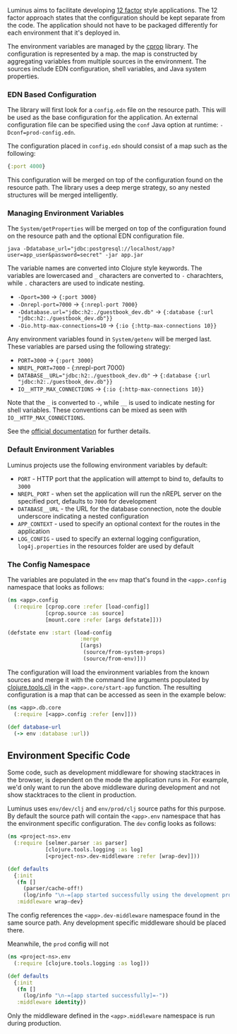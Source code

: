 Luminus aims to facilitate developing [12 factor](http://12factor.net/) style applications.
The 12 factor approach states that the configuration should be kept separate from the code. The application
should not have to be packaged differently for each environment that it's deployed in.

The environment variables are managed by the [cprop](https://github.com/tolitius/cprop) library.
The configuration is represented by a map. the map is constructed by aggregating variables from
multiple sources in the environment. The sources include EDN configuration, shell variables,
and Java system properties.

### EDN Based Configuration

The library will first look for a `config.edn` file on the resource path. This will be used as the
base configuration for the application. An external configuration file can be specified using the
`conf` Java option at runtime: `-Dconf=prod-config.edn`.

The configuration placed in `config.edn` should consist of a map such as the following:

```clojure
{:port 4000}
```

This configuration will be merged on top of the configuration found on the resource path.
The library uses a deep merge strategy, so any nested structures will be merged intelligently.

### Managing Environment Variables

The `System/getProperties` will be merged on top of the configuration found on the resource path and
the optional EDN configuration file.

```
java -Ddatabase_url="jdbc:postgresql://localhost/app?user=app_user&password=secret" -jar app.jar
```

The variable names are converted into Clojure style keywords. The variables are lowercased and `_`
characters are converted to `-` charachters, while `.` characters are used to indicate nesting.

* `-Dport=300` -> `{:port 3000}`
* `-Dnrepl-port=7000` -> `{:nrepl-port 7000}`
* `-Ddatabase.url="jdbc:h2:./guestbook_dev.db"` -> `{:database {:url "jdbc:h2:./guestbook_dev.db"}}`
* `-Dio.http-max-connections=10` -> `{:io {:http-max-connections 10}}`

Any environment variables found in `System/getenv` will be merged last. These variables are parsed using the
following strategy:

* `PORT=3000` -> `{:port 3000}`
* `NREPL_PORT=7000` - {:nrepl-port 7000}
* `DATABASE__URL="jdbc:h2:./guestbook_dev.db"` -> `{:database {:url "jdbc:h2:./guestbook_dev.db"}}`
* `IO__HTTP_MAX_CONNECTIONS` -> `{:io {:http-max-connections 10}}`

Note that the `_` is converted to `-`, while `__` is used to indicate nesting for shell variables. These
conventions can be mixed as seen with `IO__HTTP_MAX_CONNECTIONS`.

See the [official documentation](https://github.com/tolitius/cprop) for further details.

### Default Environment Variables

Luminus projects use the following environment variables by default:

* `PORT` - HTTP port that the application will attempt to bind to, defaults to `3000`
* `NREPL_PORT` - when set the application will run the nREPL server on the specified port, defaults to `7000` for development
* `DATABASE__URL` - the URL for the database connection, note the double underscore indicating a nested configuration
* `APP_CONTEXT` - used to specify an optional context for the routes in the application
* `LOG_CONFIG` - used to specify an external logging configuration, `log4j.properties` in the resources folder are used by default

### The Config Namespace

The variables are populated in the `env` map that's found in the `<app>.config` namespace that looks as follows:

```clojure
(ns <app>.config
  (:require [cprop.core :refer [load-config]]
            [cprop.source :as source]
            [mount.core :refer [args defstate]]))

(defstate env :start (load-config
                       :merge
                       [(args)
                        (source/from-system-props)
                        (source/from-env)]))
```

The configuration will load the environment variables from the known sources and merge it with the
command line arguments populated by [clojure.tools.cli](https://github.com/clojure/tools.cli) in the
`<app>.core/start-app` function. The resulting configuration is a map that can be accessed
as seen in the example below:

```clojure
(ns <app>.db.core
  (:require [<app>.config :refer [env]]))

(def database-url
  (-> env :database :url))
```

## Environment Specific Code

Some code, such as development middleware for showing stacktraces in the browser, is dependent on the mode the application
runs in. For example, we'd only want to run the above middleware during development and not show stacktraces to the client
in production.

Luminus uses `env/dev/clj` and `env/prod/clj` source paths for this purpose. By default the source path will contain the
`<app>.env` namespace that has the environment specific configuration. The `dev` config looks as follows:

```clojure
(ns <project-ns>.env
  (:require [selmer.parser :as parser]
            [clojure.tools.logging :as log]
            [<project-ns>.dev-middleware :refer [wrap-dev]]))

(def defaults
  {:init
   (fn []
     (parser/cache-off!)
     (log/info "\n-=[app started successfully using the development profile]=-"))
   :middleware wrap-dev}
```

The config references the `<app>.dev-middleware` namespace found in the same source path. Any development specific middleware
should be placed there.

Meanwhile, the `prod` config will not 
 
```clojure
(ns <project-ns>.env
  (:require [clojure.tools.logging :as log]))

(def defaults
  {:init
   (fn []
     (log/info "\n-=[app started successfully]=-"))
   :middleware identity})
```

Only the middleware defined in the `<app>.middleware` namespace is run during production.
